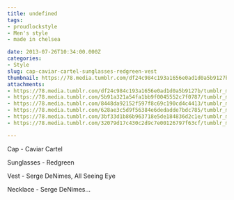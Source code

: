 ```yaml
---
title: undefined
tags:
- proudlockstyle
- Men's style
- made in chelsea

date: 2013-07-26T10:34:00.000Z
categories:
- Style
slug: cap-caviar-cartel-sunglasses-redgreen-vest
thumbnail: https://78.media.tumblr.com/df24c984c193a1656e0ad1d0a5b9127b/tumblr_mqjhcuhcP11rhrm24o1_1280.jpg
attachments:
- https://78.media.tumblr.com/df24c984c193a1656e0ad1d0a5b9127b/tumblr_mqjhcuhcP11rhrm24o1_1280.jpg
- https://78.media.tumblr.com/5b91a321a54fa1bb9f0045552c7f0787/tumblr_mqjhcuhcP11rhrm24o2_1280.jpg
- https://78.media.tumblr.com/8448da92152f597f8c69c190cd4c4413/tumblr_mqjhcuhcP11rhrm24o3_1280.jpg
- https://78.media.tumblr.com/628ae3c5d9f56384e6dedadde7bdc785/tumblr_mqjhcuhcP11rhrm24o4_1280.jpg
- https://78.media.tumblr.com/3bf33d1b86b963718e5de184836d2c1e/tumblr_mqjhcuhcP11rhrm24o5_1280.jpg
- https://78.media.tumblr.com/32079d17c430c2d9c7e00126797f63cf/tumblr_mqjhcuhcP11rhrm24o6_1280.jpg

---
```


Cap - Caviar Cartel  

  Sunglasses - Redgreen  

  Vest - Serge DeNimes, All Seeing Eye  

  Necklace - Serge DeNimes...

